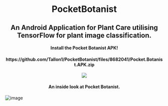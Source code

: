<h1 align="center"><b>PocketBotanist</b></h1>
<h2 align="center">An Android Application for Plant Care utilising TensorFlow for plant image classification.</h2>
<h4 align="center">Install the Pocket Botanist APK!</h4>
<h4 align="center">https://github.com/Tallon1/PocketBotanist/files/8682041/Pocket.Botanist.APK.zip</h4>
<p align="center">
  <img src="https://user-images.githubusercontent.com/58697687/167644942-e0050904-f81d-4209-963d-8620c240432f.png">
</p>
<h4 align="center">An inside look at Pocket Botanist.</h4>

![image](https://user-images.githubusercontent.com/58697687/168166630-037f8c16-ce1f-4807-b383-933cc2a22636.png)
